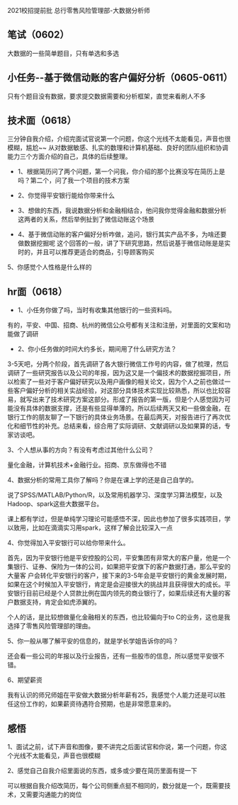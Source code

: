 2021校招提前批
总行零售风险管理部-大数据分析师

## 笔试（0602）
大数据的一些简单题目，只有单选和多选

## 小任务--基于微信动账的客户偏好分析（0605-0611）
只有个题目没有数据，要求提交数据需要和分析框架，直觉来看刷人不多

## 技术面（0618）
三分钟自我介绍，介绍完面试官说第一个问题，你这个光线不太能看见，声音也很模糊，尴尬~~
从对数据敏感、扎实的数理和计算机基础、良好的团队组织和协调能力三个方面介绍的自己，具体的后续整理。

* 1、根据简历问了两个问题，第一个问我，你介绍的那个比赛没写在简历上是吗？第二个，问了我一个项目的技术方案

* 2、你觉得平安银行能给你带来什么

* 3、想做的东西，我说数据分析和金融相结合，他问我你觉得金融和数据分析这两者的关系，然后举例扯到了微信动账这个场景

* 4、基于微信动账的客户偏好分析咋做，追问，银行其实产品不多，为啥还要做数据挖掘呢
这个回答的一般，讲了下研究思路，然后说基于微信动账是是实时的，并且可以推荐更适合的商品，引导顾客购买

5、你感觉个人性格是什么样的

## hr面（0618）
* 1、小任务你做了吗，当时有收集其他银行的一些资料吗。

有的，平安、中国、招商、杭州的微信公众号都有关注和注册，对里面的文案和功能做了调研

* 2、你小任务做的时间大约多长，期间用了什么研究方法？

3-5天吧，分两个阶段，首先调研了各大银行微信工作号的内容，做了梳理，然后调研了一些研究报告以及公司的年报，因为这又是一个偏技术的数据挖掘项目，所以检索了一些对于客户偏好研究以及用户画像的相关论文，因为个人之前也做过一些客户偏好分析的相关实战经验，对这部分具体技术实现比较熟悉，所以也比较容易，就写出来了技术研究方案这部分。形成了报告的第一版，但是个人感觉因为可能没有具体的数据支撑，还是有些显得单薄的。所以后续两天又和一些做金融，在银行工作的朋友聊了一下银行的具体业务场景。在最后两天，对报告进行了再次优化和细节性的补充。总结来看，综合用了实际调研、文献调研以及如果算的话，专家访谈吧。

3、个人想从事的方向？有没有考虑过其他什么公司？

量化金融，计算机技术+金融行业。招商、京东做得也不错

4、数据分析的常用工具你了解吗？你是在课上学的还是自己自学的。

说了SPSS/MATLAB/Python/R，以及常用机器学习、深度学习算法模型，以及Hadoop、spark这些大数据平台。

课上都有学过，但是单纯学习理论可能感悟不深，因此也参加了很多实践项目，学以致用，比如在滴滴实习用spark，这样了解会比较深入一点

4、你觉得加入平安银行可以给你带来什么。

首先，因为平安银行他是平安控股的公司，平安集团有非常大的客户量，他是一个集银行、证券、保险为一体的公司，如果把平安旗下的客户数据打通，那么平安的大量客
户会转化平安银行的客户，接下来的3-5年会是平安银行的黄金发展时期，如果在这个时候加入平安银行，肯定是会迎接很大的挑战并且获得很大的成长。平安银行目前已经是个人贷款比例在国内领先的商业银行了，如果后续还有大量的客户数据支持，肯定会如虎添翼的。

个人的话，是比较想做量化金融相关的东西，也比较偏向于to C的业务，这也是我选择了零售风险管理部的理由。

5、你一般从哪了解平安的信息的，就是学长学姐告诉你的吗？

还会看一些公司的年报以及行业报告，还有一些股市的信息，所以感觉平安很不错。

6、期望薪资

我有认识的师兄师姐在平安做大数据分析年薪有25，我感觉个人能力还是可以胜任这份工作的，如果薪资待遇符合预期，也是非常愿意来的。

## 感悟
1、面试之前，试下声音和图像，要不讲完之后面试官和你说，第一个问题，你这个光线不太能看见，声音也很模糊

2、感觉自己自我介绍里面说的东西，或多或少要在简历里面有提一下

可以根据自我介绍改简历，每个公司侧重点挺不相同的，数分就是一个，既需要技术，又需要沟通能力的岗位
